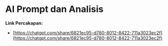 # AI Prompt dan Analisis

**Link Percakapan:**  
- [https://chatgpt.com/share/6821ec95-d780-8012-8422-711a3023ec2f](https://chatgpt.com/share/6821ec95-d780-8012-8422-711a3023ec2f)
